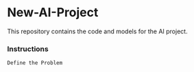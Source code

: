 # New-AI-Project

This repository contains the code and models for the AI project.

### Instructions

    Define the Problem
